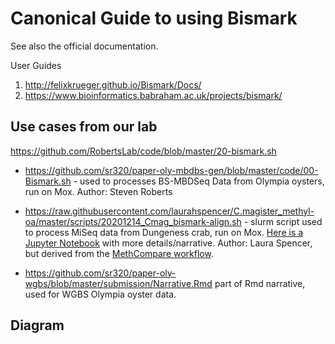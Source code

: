 # Canonical Guide to using Bismark

See also the official documentation.

User Guides

1) http://felixkrueger.github.io/Bismark/Docs/
2) https://www.bioinformatics.babraham.ac.uk/projects/bismark/


## Use cases from our lab

https://github.com/RobertsLab/code/blob/master/20-bismark.sh

- https://github.com/sr320/paper-oly-mbdbs-gen/blob/master/code/00-Bismark.sh -  used to processes BS-MBDSeq Data from Olympia oysters, run on Mox. Author: Steven Roberts

- https://raw.githubusercontent.com/laurahspencer/C.magister_methyl-oa/master/scripts/20201214_Cmag_bismark-align.sh - slurm script used to process MiSeq data from Dungeness crab, run on Mox. [Here is a Jupyter Notebook](https://github.com/laurahspencer/C.magister_methyl-oa/blob/master/notebooks/MBD-01%20Processing%20QC%20MiSeq%20data.ipynb) with more details/narrative. Author: Laura Spencer, but derived from the [MethCompare workflow](https://github.com/hputnam/Meth_Compare).

- https://github.com/sr320/paper-oly-wgbs/blob/master/submission/Narrative.Rmd part of Rmd narrative, used for WGBS Olympia oyster data.



## Diagram 


